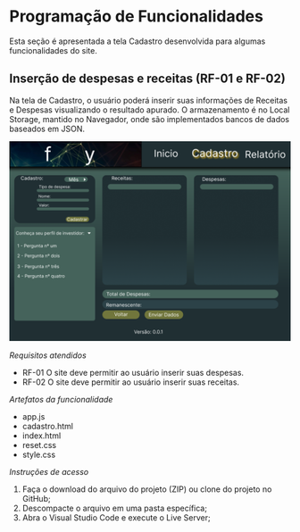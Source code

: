 # Programação de Funcionalidades

Esta seção é apresentada a tela Cadastro desenvolvida para algumas funcionalidades do site.

##  Inserção de despesas e receitas (RF-01 e RF-02)

Na tela de Cadastro, o usuário poderá inserir suas informações de Receitas e Despesas visualizando o resultado apurado. O armazenamento é no Local Storage, mantido no Navegador, onde são implementados bancos de dados baseados em JSON.

![Tela Cadastro](img/Cadastro_Form1.png)

*Requisitos atendidos*

- RF-01 O site deve permitir ao usuário inserir suas despesas.
- RF-02 O site deve permitir ao usuário inserir suas receitas.

*Artefatos da funcionalidade*

- app.js
- cadastro.html
- index.html
- reset.css
- style.css

*Instruções de acesso*

1. Faça o download do arquivo do projeto (ZIP) ou clone do projeto no GitHub; 
2. Descompacte o arquivo em uma pasta específica; 
3. Abra o Visual Studio Code e execute o Live Server; 